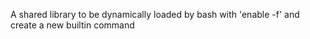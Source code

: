 A shared library to be dynamically loaded by bash with 'enable -f' and create a new builtin command

